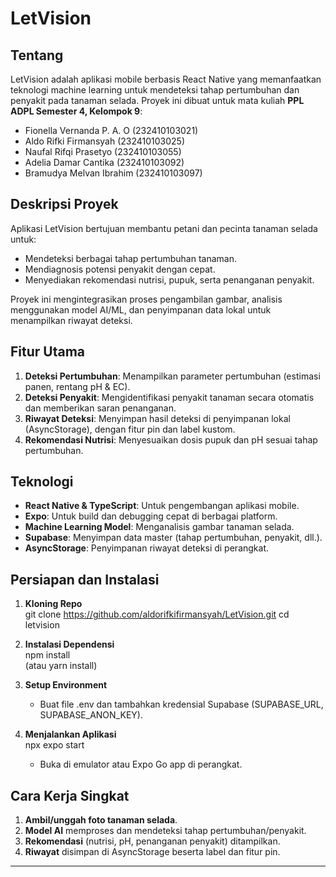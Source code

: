 # LetVision

## Tentang

LetVision adalah aplikasi mobile berbasis React Native yang memanfaatkan teknologi machine learning untuk mendeteksi tahap pertumbuhan dan penyakit pada tanaman selada. Proyek ini dibuat untuk mata kuliah **PPL ADPL Semester 4, Kelompok 9**:

- Fionella Vernanda P. A. O (232410103021)
- Aldo Rifki Firmansyah (232410103025)
- Naufal Rifqi Prasetyo (232410103055)
- Adelia Damar Cantika (232410103092)
- Bramudya Melvan Ibrahim (232410103097)

## Deskripsi Proyek

Aplikasi LetVision bertujuan membantu petani dan pecinta tanaman selada untuk:

- Mendeteksi berbagai tahap pertumbuhan tanaman.
- Mendiagnosis potensi penyakit dengan cepat.
- Menyediakan rekomendasi nutrisi, pupuk, serta penanganan penyakit.

Proyek ini mengintegrasikan proses pengambilan gambar, analisis menggunakan model AI/ML, dan penyimpanan data lokal untuk menampilkan riwayat deteksi.

## Fitur Utama

1. **Deteksi Pertumbuhan**: Menampilkan parameter pertumbuhan (estimasi panen, rentang pH & EC).
2. **Deteksi Penyakit**: Mengidentifikasi penyakit tanaman secara otomatis dan memberikan saran penanganan.
3. **Riwayat Deteksi**: Menyimpan hasil deteksi di penyimpanan lokal (AsyncStorage), dengan fitur pin dan label kustom.
4. **Rekomendasi Nutrisi**: Menyesuaikan dosis pupuk dan pH sesuai tahap pertumbuhan.

## Teknologi

- **React Native & TypeScript**: Untuk pengembangan aplikasi mobile.
- **Expo**: Untuk build dan debugging cepat di berbagai platform.
- **Machine Learning Model**: Menganalisis gambar tanaman selada.
- **Supabase**: Menyimpan data master (tahap pertumbuhan, penyakit, dll.).
- **AsyncStorage**: Penyimpanan riwayat deteksi di perangkat.

## Persiapan dan Instalasi

1. **Kloning Repo**  
   git clone https://github.com/aldorifkifirmansyah/LetVision.git
   cd letvision

2. **Instalasi Dependensi**  
   npm install  
   (atau yarn install)

3. **Setup Environment**

   - Buat file .env dan tambahkan kredensial Supabase (SUPABASE_URL, SUPABASE_ANON_KEY).

4. **Menjalankan Aplikasi**  
   npx expo start
   - Buka di emulator atau Expo Go app di perangkat.

## Cara Kerja Singkat

1. **Ambil/unggah foto tanaman selada**.
2. **Model AI** memproses dan mendeteksi tahap pertumbuhan/penyakit.
3. **Rekomendasi** (nutrisi, pH, penanganan penyakit) ditampilkan.
4. **Riwayat** disimpan di AsyncStorage beserta label dan fitur pin.

---

